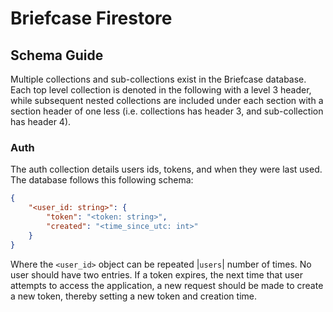 # Briefcase Firestore

## Schema Guide

Multiple collections and sub-collections exist in the Briefcase database. 
Each top level collection is denoted in the following with a level 3 header, 
while subsequent nested collections are included under each section with a 
section header of one less (i.e. collections has header 3, and sub-collection 
has header 4).

### Auth

The auth collection details users ids, tokens, and when they were last used. 
The database follows this following schema:  

```json
{
    "<user_id: string>": {
        "token": "<token: string>",
        "created": "<time_since_utc: int>"
    }
}
```

Where the `<user_id>` object can be repeated |`users`| number of times. 
No user should have two entries. 
If a token expires, the next time that user attempts to access the application, 
a new request should be made to create a new token, thereby setting a new token 
and creation time.

